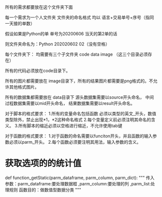 所有的需求都要放在这个文件夹下面

每一个需求为一个人文件夹
文件夹的命名格式
均以
语言+交易单号+序号（指同一天接的单数）

假设如果是Python的单 单号为20200606  当天的第2单的话

则文件夹命名为：Python 202020602 02（没有空格）


每个文件夹下：
均需要有三个子文件夹 code data image （这三个目录必须存在）


所有的代码必须放在code目录下。

所有的图片都需要放在 image目录下，所有的结果图片都需要是png格式的。不允许其他格式图片。

所有的数据集都需要放在 data目录下 源头数据集需要以source开头命名，
                             中间过程数据集需要以mid开头命名，
                             结果数据集需要以result开头命名。

对于脚本的格式要求：
  1.所有的变量命名包括函数 必须以类型的英文_开头，数值类型除外，禁止出现*1，*2这种命名格式
  2.每个变量定义前必须注明其命名的含义。
  3.所有脚本的缩近必须以空格进行缩近，不允许使用tab键

对于函数的格式要求：
  1.对于函数的命名需要以funciton开头，并且函数的输入参数必须以parm_开头。
  2.每个函数必须要注明其用法，输入参数的含义。

# 获取选项的的统计值
def function_getStatic(parm_dataframe, parm_column, parm_dict):
    """
    传入参数：parm_dataframe:要处理数据框
           ,parm_column:要处理的列
           ,parm_list:处理规则
    函数目的：做数值型数据分类
    """
